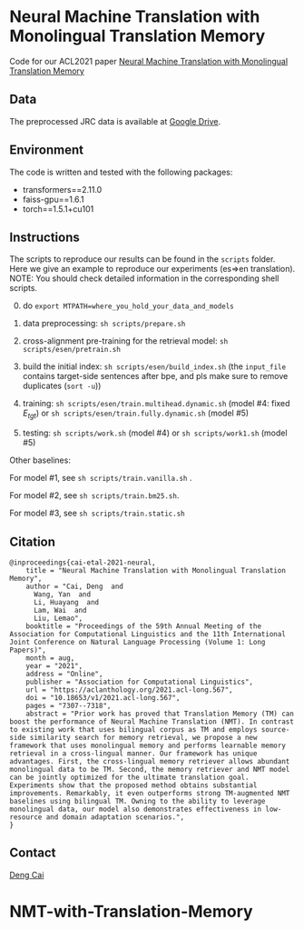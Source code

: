 # Neural Machine Translation with Monolingual Translation Memory

Code for our ACL2021 paper
[Neural Machine Translation with Monolingual Translation Memory](https://arxiv.org/pdf/2105.11269.pdf)

## Data

The preprocessed JRC data is available at [Google Drive](https://drive.google.com/file/d/1iuBH_YsnL28cTYjjpSq5BgukG7QhBLs_/view?usp=sharing).

## Environment 

The code is written and tested with the following packages:

- transformers==2.11.0
- faiss-gpu==1.6.1
- torch==1.5.1+cu101

## Instructions

The scripts to reproduce our results can be found in the `scripts` folder. Here we give an example to reproduce our experiments (es=>en translation). NOTE: You should check detailed information in the corresponding shell scripts.

0. do `export MTPATH=where_you_hold_your_data_and_models`
1. data preprocessing: `sh scripts/prepare.sh` 
2. cross-alignment pre-training for the retrieval model: `sh scripts/esen/pretrain.sh`

3. build the initial index: `sh scripts/esen/build_index.sh` (the `input_file` contains target-side sentences after bpe, and pls make sure to remove duplicates (`sort -u`))
4. training: `sh scripts/esen/train.multihead.dynamic.sh` (model #4: fixed $E_{tgt}$) or `sh scripts/esen/train.fully.dynamic.sh` (model #5)
5. testing:   `sh scripts/work.sh` (model #4)  or `sh scripts/work1.sh` (model #5)

Other baselines:

For model #1, see `sh scripts/train.vanilla.sh` .

For model #2, see `sh scripts/train.bm25.sh`.

For model #3, see `sh scripts/train.static.sh`

## Citation

```
@inproceedings{cai-etal-2021-neural,
    title = "Neural Machine Translation with Monolingual Translation Memory",
    author = "Cai, Deng  and
      Wang, Yan  and
      Li, Huayang  and
      Lam, Wai  and
      Liu, Lemao",
    booktitle = "Proceedings of the 59th Annual Meeting of the Association for Computational Linguistics and the 11th International Joint Conference on Natural Language Processing (Volume 1: Long Papers)",
    month = aug,
    year = "2021",
    address = "Online",
    publisher = "Association for Computational Linguistics",
    url = "https://aclanthology.org/2021.acl-long.567",
    doi = "10.18653/v1/2021.acl-long.567",
    pages = "7307--7318",
    abstract = "Prior work has proved that Translation Memory (TM) can boost the performance of Neural Machine Translation (NMT). In contrast to existing work that uses bilingual corpus as TM and employs source-side similarity search for memory retrieval, we propose a new framework that uses monolingual memory and performs learnable memory retrieval in a cross-lingual manner. Our framework has unique advantages. First, the cross-lingual memory retriever allows abundant monolingual data to be TM. Second, the memory retriever and NMT model can be jointly optimized for the ultimate translation goal. Experiments show that the proposed method obtains substantial improvements. Remarkably, it even outperforms strong TM-augmented NMT baselines using bilingual TM. Owning to the ability to leverage monolingual data, our model also demonstrates effectiveness in low-resource and domain adaptation scenarios.",
}
```

## Contact

[Deng Cai](https://jcyk.github.io/)
# NMT-with-Translation-Memory
